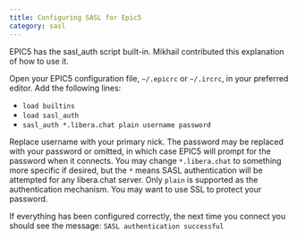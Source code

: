```yaml
---
title: Configuring SASL for Epic5
category: sasl
---
```


EPIC5 has the sasl_auth script built-in. Mikhail contributed this explanation
of how to use it.

Open your EPIC5 configuration file, `~/.epicrc` or `~/.ircrc`, in your
preferred editor. Add the following lines:

- `load builtins`
- `load sasl_auth`
- `sasl_auth *.libera.chat plain username password`

Replace username with your primary nick. The password may be replaced with
your password or omitted, in which case EPIC5 will prompt for the password
when it connects. You may change `*.libera.chat` to something more specific
if desired, but the `*` means SASL authentication will be attempted for any
libera.chat server.
Only `plain` is supported as the authentication mechanism. You may want to
use SSL to protect your password.

If everything has been configured correctly, the next time you connect you
should see the message: `SASL authentication successful`
